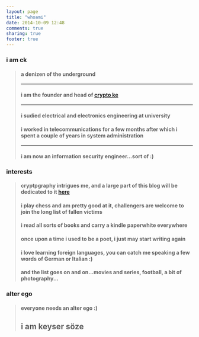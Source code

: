 ```yaml
---
layout: page
title: "whoami"
date: 2014-10-09 12:48
comments: true
sharing: true
footer: true
---
```

### i am ck 

> #### a denizen of the underground
> ***
> #### i am the founder and head of [crypto ke](cke.io)  
> ***
> #### i sudied electrical and electronics engineering at university  
> #### i worked in telecommunications for a few months after which i spent a couple of years in system administration      
> ***
> #### i am now an information security engineer...sort of :)


### interests 

> #### cryptpgraphy intrigues me, and a large part of this blog will be dedicated to it [here](crypto.html)
> #### i play chess and am pretty good at it, challengers are welcome to join the long list of fallen victims
> #### i read all sorts of books and carry a kindle paperwhite everywhere
> #### once upon a time i used to be a poet, i just may start writing again
> #### i love learning foreign languages, you can catch me speaking a few words of German or Italian :)
> #### and the list goes on and on...movies and series, football, a bit of photography...


### alter ego

> #### everyone needs an alter ego :)
> ## i am keyser söze






